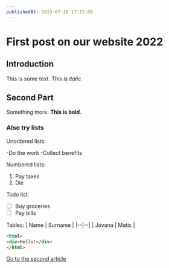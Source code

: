 ```yaml
---
publishedAt: 2023-07-18 17:15:00
---
```


# First post on our website 2022

## Introduction

This is some text. *This is italic*.

## Second Part

Something more. **This is bold**.

### Also try lists

Unordered lists:

 -Do the work
 -Collect benefits

Numbered lists:

 1. Pay taxes
 2. Die

Todo list:

 -[ ] Buy groceries
 -[ ] Pay bills

Tables:
| Name | Surname |
|--|--|
| Jovana | Matic |

```html
<html>
<div>Hello!</div>
</html>
```

[Go to the second article](/blog/second)
